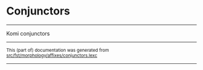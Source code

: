 # Conjunctors
----
Komi conjunctors

* * *

<small>This (part of) documentation was generated from [src/fst/morphology/affixes/conjunctors.lexc](https://github.com/giellalt/lang-koi/blob/main/src/fst/morphology/affixes/conjunctors.lexc)</small>

---

